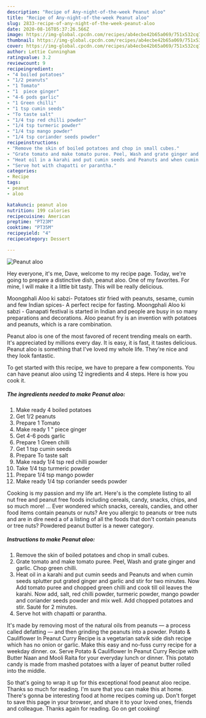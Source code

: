 ```yaml
---
description: "Recipe of Any-night-of-the-week Peanut aloo"
title: "Recipe of Any-night-of-the-week Peanut aloo"
slug: 2833-recipe-of-any-night-of-the-week-peanut-aloo
date: 2020-08-16T05:37:26.566Z
image: https://img-global.cpcdn.com/recipes/ab4ecbe42b65a069/751x532cq70/peanut-aloo-recipe-main-photo.jpg
thumbnail: https://img-global.cpcdn.com/recipes/ab4ecbe42b65a069/751x532cq70/peanut-aloo-recipe-main-photo.jpg
cover: https://img-global.cpcdn.com/recipes/ab4ecbe42b65a069/751x532cq70/peanut-aloo-recipe-main-photo.jpg
author: Lettie Cunningham
ratingvalue: 3.2
reviewcount: 9
recipeingredient:
- "4 boiled potatoes"
- "1/2 peanuts"
- "1 Tomato"
- "1  piece ginger"
- "4-6 pods garlic"
- "1 Green chilli"
- "1 tsp cumin seeds"
- "To taste salt"
- "1/4 tsp red chilli powder"
- "1/4 tsp turmeric powder"
- "1/4 tsp mango powder"
- "1/4 tsp coriander seeds powder"
recipeinstructions:
- "Remove the skin of boiled potatoes and chop in small cubes."
- "Grate tomato and make tomato puree. Peel, Wash and grate ginger and garlic. Chop green chilli."
- "Heat oil in a karahi and put cumin seeds and Peanuts and when cumin seeds splutter put grated ginger and garlic and stir for two minutes. Now Add tomato puree and chopped green chilli and cook till oil leaves the karahi. Now add, salt, red chilli powder, turmeric powder, mango powder and coriander seeds powder and mix well. Add chopped potatoes and stir. Sauté for 2 minutes."
- "Serve hot with chapatti or parantha."
categories:
- Recipe
tags:
- peanut
- aloo

katakunci: peanut aloo 
nutrition: 199 calories
recipecuisine: American
preptime: "PT23M"
cooktime: "PT35M"
recipeyield: "4"
recipecategory: Dessert

---
```



![Peanut aloo](https://img-global.cpcdn.com/recipes/ab4ecbe42b65a069/751x532cq70/peanut-aloo-recipe-main-photo.jpg)

Hey everyone, it's me, Dave, welcome to my recipe page. Today, we're going to prepare a distinctive dish, peanut aloo. One of my favorites. For mine, I will make it a little bit tasty. This will be really delicious.

Moongphali Aloo ki sabzi- Potatoes stir fried with peanuts, sesame, cumin and few Indian spices- A perfect recipe for fasting. Moongphali Aloo ki sabzi - Ganapati festival is started in Indian and people are busy in so many preparations and decorations. Aloo peanut fry is an invention with potatoes and peanuts, which is a rare combination.

Peanut aloo is one of the most favored of recent trending meals on earth. It's appreciated by millions every day. It is easy, it is fast, it tastes delicious. Peanut aloo is something that I've loved my whole life. They're nice and they look fantastic.


To get started with this recipe, we have to prepare a few components. You can have peanut aloo using 12 ingredients and 4 steps. Here is how you cook it.

<!--inarticleads1-->

##### The ingredients needed to make Peanut aloo:

1. Make ready 4 boiled potatoes
1. Get 1/2 peanuts
1. Prepare 1 Tomato
1. Make ready 1 &#34; piece ginger
1. Get 4-6 pods garlic
1. Prepare 1 Green chilli
1. Get 1 tsp cumin seeds
1. Prepare To taste salt
1. Make ready 1/4 tsp red chilli powder
1. Take 1/4 tsp turmeric powder
1. Prepare 1/4 tsp mango powder
1. Make ready 1/4 tsp coriander seeds powder


Cooking is my passion and my life art. Here&#39;s is the complete listing to all nut free and peanut free foods including cereals, candy, snacks, chips, and so much more! … Ever wondered which snacks, cereals, candies, and other food items contain peanuts or nuts? Are you allergic to peanuts or tree nuts and are in dire need a of a listing of all the foods that don&#39;t contain peanuts or tree nuts? Powdered peanut butter is a newer category. 

<!--inarticleads2-->

##### Instructions to make Peanut aloo:

1. Remove the skin of boiled potatoes and chop in small cubes.
1. Grate tomato and make tomato puree. Peel, Wash and grate ginger and garlic. Chop green chilli.
1. Heat oil in a karahi and put cumin seeds and Peanuts and when cumin seeds splutter put grated ginger and garlic and stir for two minutes. Now Add tomato puree and chopped green chilli and cook till oil leaves the karahi. Now add, salt, red chilli powder, turmeric powder, mango powder and coriander seeds powder and mix well. Add chopped potatoes and stir. Sauté for 2 minutes.
1. Serve hot with chapatti or parantha.


It&#39;s made by removing most of the natural oils from peanuts — a process called defatting — and then grinding the peanuts into a powder. Potato &amp; Cauliflower In Peanut Curry Recipe is a vegetarian satvik side dish recipe which has no onion or garlic. Make this easy and no-fuss curry recipe for a weekday dinner. ox. Serve Potato &amp; Cauliflower In Peanut Curry Recipe with Butter Naan and Mooli Raita for your everyday lunch or dinner. This potato candy is made from mashed potatoes with a layer of peanut butter rolled into the middle. 

So that's going to wrap it up for this exceptional food peanut aloo recipe. Thanks so much for reading. I'm sure that you can make this at home. There's gonna be interesting food at home recipes coming up. Don't forget to save this page in your browser, and share it to your loved ones, friends and colleague. Thanks again for reading. Go on get cooking!
